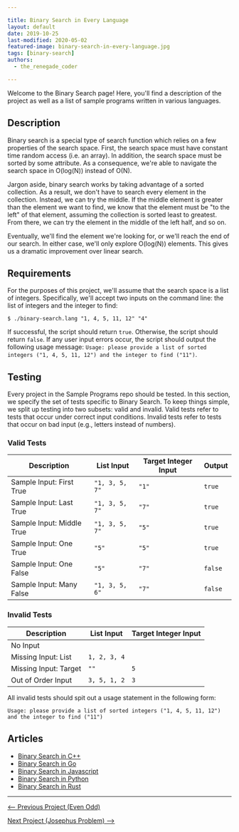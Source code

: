 ```yaml
---

title: Binary Search in Every Language
layout: default
date: 2019-10-25
last-modified: 2020-05-02
featured-image: binary-search-in-every-language.jpg
tags: [binary-search]
authors:
  - the_renegade_coder

---
```


Welcome to the Binary Search page! Here, you'll find a description of the project as well as a list of sample programs written in various languages.

## Description

Binary search is a special type of search function which relies on a few properties
of the search space. First, the search space must have constant time random access
(i.e. an array). In addition, the search space must be sorted by some attribute.
As a consequence, we're able to navigate the search space in O(log(N)) instead of
O(N). 

Jargon aside, binary search works by taking advantage of a sorted collection. As a result,
we don't have to search every element in the collection. Instead, we can try the middle.
If the middle element is greater than the element we want to find, we know that the element
must be "to the left" of that element, assuming the collection is sorted least to greatest. 
From there, we can try the element in the middle of the left half, and so on. 

Eventually, we'll find the element we're looking for, or we'll reach the end of our search.
In either case, we'll only explore O(log(N)) elements. This gives us a dramatic improvement
over linear search.


## Requirements

For the purposes of this project, we'll assume that the search space is a list of integers.
Specifically, we'll accept two inputs on the command line: the list of integers and the
integer to find:

```shell
$ ./binary-search.lang "1, 4, 5, 11, 12" "4"
```

If successful, the script should return `true`. Otherwise, the script should return `false`. 
If any user input errors occur, the script should output the following usage message:
`Usage: please provide a list of sorted integers ("1, 4, 5, 11, 12") and the integer to find ("11")`.


## Testing

Every project in the Sample Programs repo should be tested. In this section, we specify the set of tests specific to Binary Search. To keep things simple, we split up testing into two subsets: valid and invalid. Valid tests refer to tests that occur under correct input conditions. Invalid tests refer to tests that occur on bad input (e.g., letters instead of numbers).

### Valid Tests

| Description               | List Input     | Target Integer Input | Output  |
| ------------------------- | -------------- | -------------------- | ------- |
| Sample Input: First True  | `"1, 3, 5, 7"` | `"1"`                | `true`  |
| Sample Input: Last True   | `"1, 3, 5, 7"` | `"7"`                | `true`  |
| Sample Input: Middle True | `"1, 3, 5, 7"` | `"5"`                | `true`  |
| Sample Input: One True    | `"5"`          | `"5"`                | `true`  |
| Sample Input: One False   | `"5"`          | `"7"`                | `false` |
| Sample Input: Many False  | `"1, 3, 5, 6"` | `"7"`                | `false` |


### Invalid Tests

| Description           | List Input   | Target Integer Input |
| --------------------- | ------------ | -------------------- |
| No Input              |              |                      |
| Missing Input: List   | `1, 2, 3, 4` |                      |
| Missing Input: Target | `""`         | `5`                  |
| Out of Order Input    | `3, 5, 1, 2` | `3`                  |

All invalid tests should spit out a usage statement in the following
form: 

```
Usage: please provide a list of sorted integers ("1, 4, 5, 11, 12") and the integer to find ("11")
```


## Articles

- [Binary Search in C++](https://sampleprograms.io/projects/binary-search/c-plus-plus)
- [Binary Search in Go](https://sampleprograms.io/projects/binary-search/go)
- [Binary Search in Javascript](https://sampleprograms.io/projects/binary-search/javascript)
- [Binary Search in Python](https://sampleprograms.io/projects/binary-search/python)
- [Binary Search in Rust](https://sampleprograms.io/projects/binary-search/rust)

---

<nav class="project-nav">

<div id="prev">

[<-- Previous Project (Even Odd)](https://sampleprograms.io/projects/even-odd)

</div>

<div id="next">

[Next Project (Josephus Problem) -->](https://sampleprograms.io/projects/josephus-problem)

</div>

</nav>
